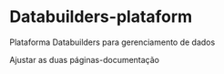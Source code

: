 # Databuilders-plataform

Plataforma Databuilders para gerenciamento de dados

Ajustar as duas páginas-documentação
